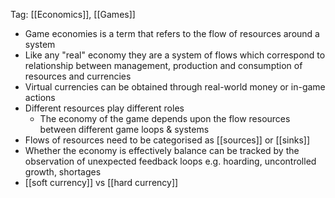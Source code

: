 Tag: [[Economics]], [[Games]]
- Game economies is a term that refers to the flow of resources around a system 
- Like any "real" economy they are a system of flows which correspond to relationship between management, production and consumption of resources and currencies 
- Virtual currencies can be obtained through real-world money or in-game actions 
- Different resources play different roles 
	- The economy of the game depends upon the flow resources between different game loops & systems 
- Flows of resources need to be categorised as [[sources]] or [[sinks]] 
- Whether the economy is effectively balance can be tracked by the observation of unexpected feedback loops e.g. hoarding, uncontrolled growth, shortages 
- [[soft currency]] vs [[hard currency]]